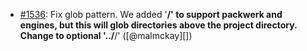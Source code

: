 * [#1536](https://github.com/rubocop/rubocop-rails/issues/1536): Fix glob pattern. We added '**/' to support packwerk and engines, but this will glob directories above the project directory. Change to optional '../**/' ([@malmckay][])

